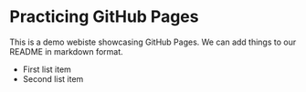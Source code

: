# Practicing GitHub Pages
This is a demo webiste showcasing GitHub Pages. We can add things to our README in markdown format.

- First list item
- Second list item
